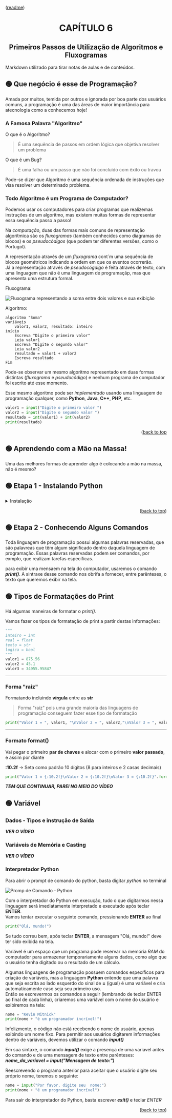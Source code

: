 <p align="left">(<a href="../../README.md">readme</a>)</p>
<div name="#readme-top">
  <h1 align=center>CAPÍTULO 6</h1>
</div>
<h2 align=center>Primeiros Passos de Utilização de Algoritmos e Fluxogramas</h2>
   
Markdown utilizado para tirar notas de aulas e de conteúdos.

## 🟢 Que negócio é esse de Programação?

Amada por muitos, temida por outros e ignorada por boa parte dos usuários comuns, a programação é uma das áreas de maior importância para atecnologia como a conhecemos hoje!

### A Famosa Palavra "Algoritmo"

O que é o Algoritmo?
>É uma sequência de passos em ordem lógica que objetiva resolver um problema

O que é um Bug?
>É uma falha ou um passo que não foi concluído com êxito ou travou

Pode-se dizer que Algoritmo é uma sequência ordenada de instruções que visa resolver um determinado problema.

### Todo Algoritmo é um Programa de Computador?

Podemos usar os computadores para criar programas que realizemas instruções de um algoritmo, mas existem muitas formas de representar essa sequência passo a passo!

Na *computação*, duas das formas mais comuns de representação algorítmica são os *fluxogramas* (também conhecidos como diagramas de blocos) e os *pseudocódigos* (que podem ter diferentes versões, como o Portugol).

A representação através de um *fluxograma* cont´m uma sequência de blocos geométricos indicando a ordem em que os eventos ocorrerão.<br> Já a representação através de *pseudocógdigo* é feita através de texto, com uma linguagem que não é uma linguagem de programaçãp, mas que apresenta uma estrutura formal.

Fluxograma:

![Fluxograma representando a soma entre dois valores e sua exibição](fluxograma.png)

Algoritmo:

~~~
algoritmo "Soma"
variáveis
    valor1, valor2, resultado: inteiro
início
    Escreva "Digite o primeiro valor"
    Leia valor1
    Escreva "Digite o segundo valor"
    Leia valor2
    resultado = valor1 + valor2
    Escreva resultado
Fim
~~~

Pode-se observar um mesmo algoritmo representado em duas formas distintas (*fluxograma* e *pseudocódigo*) e nenhum programa de computador foi escrito até esse momento.

Esse mesmo algoritmo pode ser *implementado* usando uma linguagem de programação qualquer, como **Python**, **Java**, **C++**, **PHP**, etc.

~~~python
valor1 = input("Digite o primeiro valor ")
valor2 = input("Digite o segundo valor ")
resultado = int(valor1) + int(valor2)
print(resultado)
~~~

<p align="right">(<a href="#readme-top">back to top</a>

## 🟢 Aprendendo com a Mão na Massa!

Uma das melhores formas de aprender algo é colocando a mão na massa, não é mesmo?

## 🟢 Etapa 1 - Instalando Python

<details close>
    <summary><span>Instalação</span></summary>

1. Instalar Python ([site](https://www.python.org))

Após realizar o download da última versão, execute o instalador e ficar atento à opção de "adicionar ao path"

![GUI do Instalador Python](instaladorPythonGUI.png)

Para saber se tudo correu bem, basta abrir o terminal e inserir

~~~sh
python --version
~~~

</details>

<p align="right">(<a href="#readme-top">back to top</a>)

## 🟢 Etapa 2 - Conhecendo Alguns Comandos

Toda linguagem de programação possui algumas palavras reservadas, que são palavreas que têm algum significado dentro daquela linguagem de programação. Essas palavras reservadas podem ser comandos, por exmplo, que realizam tarefas específicas.

para exibir uma mensaem na tela do computador, usaremos o comando ***print()***. A sintraxe desse comando nos obrifa a fornecer, entre parênteses, o texto que queremos exibir na tela.

## 🟢 Tipos de Formatações do Print

Há algumas maneiras de formatar o *print()*.

Vamos fazer os tipos de formatação de print a partir destas informações:

~~~python
"""
inteiro = int
real = float
texto = str
logica = bool
"""
valor1 = 875.56
valor2 = 45.1
valor3 = 34955.95847
~~~

---

### **Forma "raiz"**

Formatando incluindo **vírgula** entre as **str**

>Forma "raiz" pois uma grande maioria das linguagens de programação conseguem fazer esse tipo de formatação

~~~python
print("Valor 1 = ", valor1, "\nValor 2 = ", valor2,"\nValor 3 = ", valor3)
~~~

---

### **Formato format()**

Vai pegar o primeiro **par de chaves** e alocar com o primeiro **valor passado**, e assim por diante

**:10.2f** -> Seta como padrão 10 dígitos (8 para inteiros e 2 casas decimais)

~~~python
print("Valor 1 = {:10.2f}\nValor 2 = {:10.2f}\nValor 3 = {:10.2f}".format(valor1, valor2, valor3))
~~~

***TEM QUE CONTINUAR, PAREI NO MEIO DO VÍDEO***

## 🟢 Variável

### Dados - Tipos e instrução de Saída

***VER O VÍDEO***

### Variáveis de Memória e Casting

***VER O VÍDEO***

### Interpretador Python

Para abrir o prompt de comando do python, basta digitar *python* no terminal

![Promp de Comando - Python](cmdPython.png)

Com o interpretador do Python em execução, tudo o que digitarmos nessa linguagem será imediatamente interpretado e executado após teclar **ENTER**.<br>Vamos tentar executar o seguinte comando, pressionando **ENTER** ao final

~~~python
print("Olá, mundo!")
~~~

Se tudo correu bem, após teclar **ENTER**, a mensagem "Olá, mundo!" deve ter sido exibida na tela.

Variável é um espaço que um programa pode reservar na memória *RAM* do computador para armazenar temporariamente alguns dados, como algo que o usuário tenha digitado ou o resultado de um cálculo.

Algumas linguagens de programação possuem comandos específicos para criação de variáveis, mas a linguagem **Python** entende que uma palavra que seja escrita ao lado esquerdo do sinal de **=** (igual) é uma variável e cria automaticamente caso seja seu primeiro uso.<br>Então se escrevermos os comandos a seguir (lembrando de teclar ENTER ao final de cada linha), criaremos uma variável com o nome do usuário e exibiremos na tela:

~~~python
nome = "Kevin Mitnick"
print(nome + "é um programador incrível!")
~~~

Infelizmente, o código não está recebendo o nome do usuário, apenas exibindo um nome fixo. Para permitir aos usuários digitarem informações dentro de variáveis, devemos utilizar o comando ***input()***

Em sua sintaxe, o comando ***input()*** exige a presença de uma variavel antes do comando e de uma mensagem de texto entre parênteses: ***nome_da_variavel = input("Mensagem de texto:")***

Reescrevendo o programa anterior para aceitar que o usuário digite seu próprio nome, teremos o seguinte:

~~~python
nome = input("Por favor, digite seu  nome:")
print(nome + "é um programador incrível")
~~~

Para sair do interpretador do Python, basta escrever ***exit()*** e teclar *ENTER*

<p align="right">(<a href="#readme-top">back to top</a>)